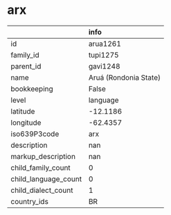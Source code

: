 # arx
|                      | info                  |
|:---------------------|:----------------------|
| id                   | arua1261              |
| family_id            | tupi1275              |
| parent_id            | gavi1248              |
| name                 | Aruá (Rondonia State) |
| bookkeeping          | False                 |
| level                | language              |
| latitude             | -12.1186              |
| longitude            | -62.4357              |
| iso639P3code         | arx                   |
| description          | nan                   |
| markup_description   | nan                   |
| child_family_count   | 0                     |
| child_language_count | 0                     |
| child_dialect_count  | 1                     |
| country_ids          | BR                    |